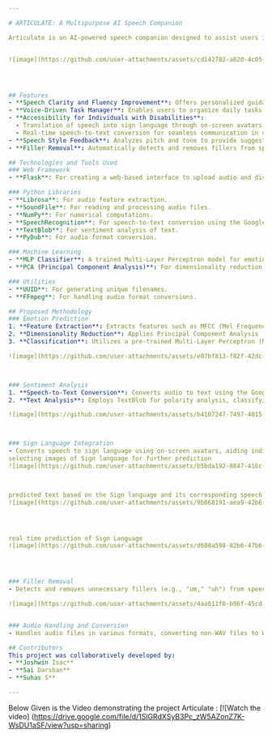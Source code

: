```yaml
---

# ARTICULATE: A Multipurpose AI Speech Companion

Articulate is an AI-powered speech companion designed to assist users in improving their communication skills, emotional well-being, and daily productivity. This project integrates advanced technologies such as speech recognition, emotion detection, and real-time feedback systems to create a comprehensive tool for enhancing speech clarity, fluency, and confidence.


![image](https://github.com/user-attachments/assets/cd142782-a820-4c05-980d-da1bbebaa78a)




## Features
- **Speech Clarity and Fluency Improvement**: Offers personalized guidance and corrective feedback to empower users to communicate more effectively.
- **Voice-Driven Task Manager**: Enables users to organize daily tasks using voice commands, with NLP systems converting instructions into actionable tasks. Future integration with productivity apps is planned.
- **Accessibility for Individuals with Disabilities**:
  - Translation of speech into sign language through on-screen avatars.
  - Real-time speech-to-text conversion for seamless communication in diverse settings.
- **Speech Style Feedback**: Analyzes pitch and tone to provide suggestions for improving speaking abilities.
- **Filler Removal**: Automatically detects and removes fillers from speech to enhance communication quality.

## Technologies and Tools Used
### Web Framework
- **Flask**: For creating a web-based interface to upload audio and display results.

### Python Libraries
- **Librosa**: For audio feature extraction.
- **SoundFile**: For reading and processing audio files.
- **NumPy**: For numerical computations.
- **SpeechRecognition**: For speech-to-text conversion using the Google Web Speech API.
- **TextBlob**: For sentiment analysis of text.
- **PyDub**: For audio format conversion.

### Machine Learning
- **MLP Classifier**: A trained Multi-Layer Perceptron model for emotion classification with 83% accuracy.
- **PCA (Principal Component Analysis)**: For dimensionality reduction of extracted features.

### Utilities
- **UUID**: For generating unique filenames.
- **FFmpeg**: For handling audio format conversions.

## Proposed Methodology
### Emotion Prediction
1. **Feature Extraction**: Extracts features such as MFCC (Mel Frequency Cepstral Coefficients), chroma features, and Mel spectrogram using Librosa.
2. **Dimensionality Reduction**: Applies Principal Component Analysis (PCA) to reduce feature dimensions before classification.
3. **Classification**: Utilizes a pre-trained Multi-Layer Perceptron (MLP) model to predict emotions with an accuracy of 83%.

![image](https://github.com/user-attachments/assets/e07bf813-f82f-42dc-b8c9-e5303485892c)



### Sentiment Analysis
1. **Speech-to-Text Conversion**: Converts audio to text using the Google Web Speech API.
2. **Text Analysis**: Employs TextBlob for polarity analysis, classifying sentiment as Positive, Negative, or Neutral.

![image](https://github.com/user-attachments/assets/b4107247-7497-4015-bc00-36de91873ed6)



### Sign Language Integration
- Converts speech to sign language using on-screen avatars, aiding individuals with hearing impairments.
selecting images of Sign language for further prediction 
![image](https://github.com/user-attachments/assets/b5bda192-8847-416c-bdb3-e785cf60ccac)



predicted text based on the Sign language and its corresponding speech 
![image](https://github.com/user-attachments/assets/9b068191-aea9-42b6-b7ea-5d86333b970c)




real time prediction of Sign Language 
![image](https://github.com/user-attachments/assets/d608a598-82b6-47b6-a1ef-3607ee90985b)




### Filler Removal
- Detects and removes unnecessary fillers (e.g., "um," "uh") from speech to enhance clarity.

![image](https://github.com/user-attachments/assets/4aa611f0-b96f-45cd-a678-71dc2de32d93)


### Audio Handling and Conversion
- Handles audio files in various formats, converting non-WAV files to WAV using PyDub and FFmpeg.

## Contributors
This project was collaboratively developed by:
- **Joshwin Isac**
- **Sai Darshan**
- **Suhas S**

---
```



Below Given is the Video demonstrating the project Articulate :
[![Watch the video]
(https://drive.google.com/file/d/1SlGRdXSyB3Pc_zW5AZonZ7K-WsDU1aSF/view?usp=sharing)





